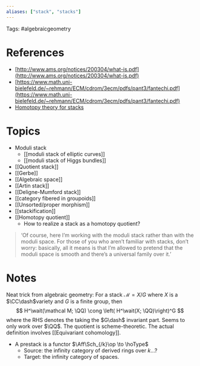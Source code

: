 ```yaml
---
aliases: ["stack", "stacks"]
---
```


Tags: #algebraicgeometry 

# References

- [http://www.ams.org/notices/200304/what-is.pdf](http://www.ams.org/notices/200304/what-is.pdf)
- [https://www.math.uni-bielefeld.de/~rehmann/ECM/cdrom/3ecm/pdfs/pant3/fantechi.pdf](https://www.math.uni-bielefeld.de/~rehmann/ECM/cdrom/3ecm/pdfs/pant3/fantechi.pdf)
- [Homotopy theory for stacks](https://arxiv.org/abs/math/0110247)

# Topics
- Moduli stack
	- [[moduli stack of elliptic curves]]
	- [[moduli stack of Higgs bundles]]
- [[Quotient stack]]
- [[Gerbe]]
- [[Algebraic space]]
- [[Artin stack]]
- [[Deligne-Mumford stack]]
- [[category fibered in groupoids]]
- [[Unsorted/proper morphism]]
- [[stackification]]
- [[Homotopy quotient]]
	- How to realize a stack as a homotopy quotient?

> ‘Of course, here I’m working with the moduli stack rather than with the moduli space. For those of you who aren’t familiar with stacks, don’t worry: basically, all it means is that I’m allowed to pretend that the moduli space is smooth and there’s a universal family over it.’

# Notes

Neat trick from algebraic geometry: For a stack $\mathcal M =X/G$ where $X$ is a $\CC\dash$variety and $G$ is a finite group, then
$$
H^\wait(\mathcal M; \QQ) \cong \left( H^\wait(X; \QQ)\right)^G
$$
where the RHS denotes the taking the $G\dash$ invariant part. Seems to only work over $\QQ$. The quotient is scheme-theoretic. The actual definition involves [[Equivariant cohomology]].

- A prestack is a functor $\Aff\Sch_{/k}\op \to \hoType$
	- Source: the infinity category of derived rings over $k$...?
	- Target: the infinity category of spaces.
